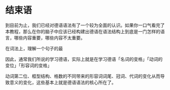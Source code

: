 # 结束语

到目前为止，我们已经对德语语法有了一个较为全面的认识。如果你一口气看完了本教程，那么在你的脑子中应该已经构建出德语在语法结构上到底是一门怎样的语言，哪些内容重要，哪些内容不太重要。

在词法上，理解一个句子的最

因此，通常我们所说的学习德语，实际上就是在学习德语「名词的变格」「动词的变位」「形容词的变格」

动词第二位、框型结构、格数的不同带来的形容词词尾、冠词、代词的变化从而导致意义的变化，这些基本上就是德语语法的核心所在了。